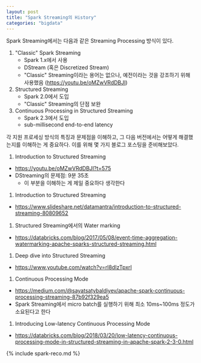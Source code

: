 ```yaml
---
layout: post
title: "Spark Streaming의 History"
categories: "bigdata"
---
```


Spark Streaming에서는 다음과 같은 Streaming Processing 방식이 있다.

1. "Classic" Spark Streaming
    - Spark 1.x에서 사용
    - DStream (혹은 Discretized Stream)
    - "Classic" Streaming이라는 용어는 없으나, 예전이라는 것을 강조하기 위해 사용했음 (https://youtu.be/oMZwVRdDBJI)
1. Structured Streaming
    - Spark 2.0에서 도입
    - "Classic" Streaming의 단점 보완
1. Continuous Processing in Structured Streaming
    - Spark 2.3에서 도입
    - sub-millisecond end-to-end latency

각 지원 프로세싱 방식의 특징과 문제점을 이해하고, 그 다음 버전에서는 어떻게 해결했는지를 이해하는 게 중요하다. 이를 위해 몇 가지 블로그 포스팅을 준비해보았다.

1. Introduction to Structured Streaming
  - https://youtu.be/oMZwVRdDBJI?t=575
  - DStreaming의 문제점: 9분 35초
      - 이 부분을 이해하는 게 제일 중요하다 생각한다
1. Introduction to Structured Streaming
  - https://www.slideshare.net/datamantra/introduction-to-structured-streaming-80809652
1. Structured Streaming에서의 Water marking
  - https://databricks.com/blog/2017/05/08/event-time-aggregation-watermarking-apache-sparks-structured-streaming.html
1. Deep dive into Structured Streaming
  - https://www.youtube.com/watch?v=rl8dIzTpxrI
1. Continuous Processing Mode
  - https://medium.com/@sayatsatybaldiyev/apache-spark-continuous-processing-streaming-87b92f329ea5
  - Spark Streaming에서 micro batch를 실행하기 위해 최소 10ms~100ms 정도가 소요된다고 한다
1. Introducing Low-latency Continuous Processing Mode
  - https://databricks.com/blog/2018/03/20/low-latency-continuous-processing-mode-in-structured-streaming-in-apache-spark-2-3-0.html


{% include spark-reco.md %}
